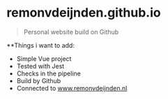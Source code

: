 # remonvdeijnden.github.io
> Personal website build on Github

**Things i want to add:

- Simple Vue project
- Tested with Jest
- Checks in the pipeline
- Build by Github
- Connected to <a href="http://www.remonvdeijnden.nl">www.remonvdeijnden.nl</a>
